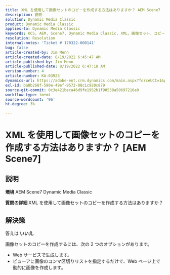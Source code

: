 ```yaml
---
title: XML を使用して画像セットのコピーを作成する方法はありますか？ AEM Scene7
description: 説明
solution: Dynamic Media Classic
product: Dynamic Media Classic
applies-to: Dynamic Media Classic
keywords: KCS, AEM, Scene7, Dynamic Media Classic, XML，画像セット，コピー
resolution: Resolution
internal-notes: 'Ticket # 170322-000141'
bug: false
article-created-by: Jim Menn
article-created-date: 8/19/2022 6:45:47 AM
article-published-by: Jim Menn
article-published-date: 8/19/2022 6:47:18 AM
version-number: 4
article-number: KA-03923
dynamics-url: https://adobe-ent.crm.dynamics.com/main.aspx?forceUCI=1&pagetype=entityrecord&etn=knowledgearticle&id=e68cc88a-8a1f-ed11-b83e-0022480866ad
exl-id: ba8b268f-590e-49ef-9572-08c1c920c879
source-git-commit: 0c3e421beca46d9fe1952b1f98538a50697216a0
workflow-type: tm+mt
source-wordcount: '96'
ht-degree: 3%

---
```


# XML を使用して画像セットのコピーを作成する方法はありますか？ [AEM Scene7]

## 説明


<b>環境</b>
AEM Scene7 Dynamic Media Classic

<b>質問の詳細 </b>
XML を使用して画像セットのコピーを作成する方法はありますか？


## 解決策


答えは <b>いいえ</b>.

画像セットのコピーを作成するには、次の 2 つのオプションがあります。

- Web サービスで生成します。
- ビューアに画像のコンマ区切りリストを指定するだけで、Web ページ上で動的に画像を作成します。
